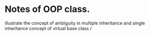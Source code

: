# Notes of OOP class.
illustrate the concept of ambiguity in multiple inheritance 
and single inheritance
concept of virtual base class / 